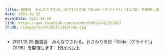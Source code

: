 ```yaml
---
title: 勉強会　みんなでさわる。おさわりの日「Glide（グライド）」(11/16）を開催します
date: 2021-10-25
eventDate: 2021-11-16
link: https://www.facebook.com/events/600516421365027
thumb: /images/event20211116glide.jpg
---
```

- 2021.10.25 勉強会　みんなでさわる。おさわりの日「Glide（グライド）」(11/16）を開催します　[FBイベント](https://www.facebook.com/events/600516421365027)
